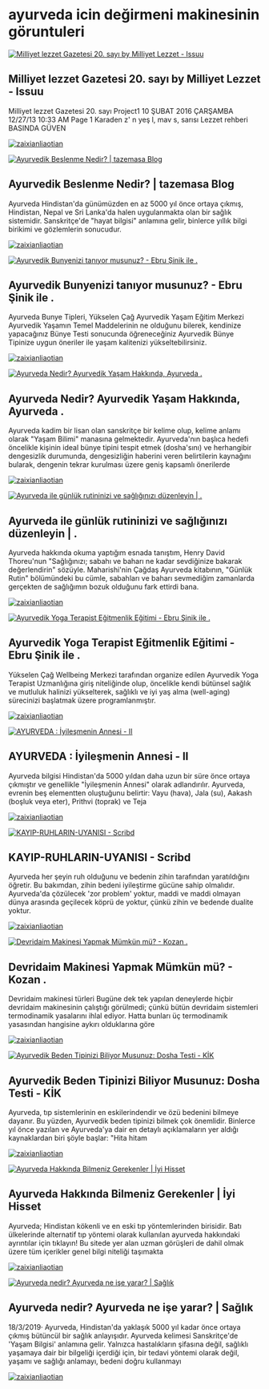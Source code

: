 # ayurveda icin değirmeni makinesinin göruntuleri
<a href="https://mnn.zoosnet.net/LR/Chatpre.aspx?id=MNN94995150&p=https://topgrinding.com/" target="_blank">![Milliyet lezzet Gazetesi 20. sayı by Milliyet Lezzet - Issuu](https://github.com/technlg/images/blob/main/9.jpg)</a>
## Milliyet lezzet Gazetesi 20. sayı by Milliyet Lezzet - Issuu
Milliyet lezzet Gazetesi 20. sayı Project1 10 ŞUBAT 2016 ÇARŞAMBA 12/27/13 10:33 AM Page 1 Karaden z' n yeş l, mav s, sarısı Lezzet rehberi BASINDA GÜVEN
<a href="https://mnn.zoosnet.net/LR/Chatpre.aspx?id=MNN94995150&p=https://topgrinding.com/" target="_blank"><img src="https://github.com/technlg/images/raw/main/chat11.jpg" alt="zaixianliaotian"/></a><a href="//whatsapp.shibangsoft.com/WhatsApp.php" ><img src="https://github.com/technlg/images/raw/main/chat11.png" alt=""></a>
<a href="https://mnn.zoosnet.net/LR/Chatpre.aspx?id=MNN94995150&p=https://topgrinding.com/" target="_blank">![Ayurvedik Beslenme Nedir? | tazemasa Blog](https://github.com/technlg/images/blob/main/36.jpg)</a>
## Ayurvedik Beslenme Nedir? | tazemasa Blog
Ayurveda Hindistan'da günümüzden en az 5000 yıl önce ortaya çıkmış, Hindistan, Nepal ve Sri Lanka'da halen uygulanmakta olan bir sağlık sistemidir. Sanskritçe'de "hayat bilgisi" anlamına gelir, binlerce yıllık bilgi birikimi ve gözlemlerin sonucudur.
<a href="https://mnn.zoosnet.net/LR/Chatpre.aspx?id=MNN94995150&p=https://topgrinding.com/" target="_blank"><img src="https://github.com/technlg/images/raw/main/chat11.jpg" alt="zaixianliaotian"/></a><a href="//whatsapp.shibangsoft.com/WhatsApp.php" ><img src="https://github.com/technlg/images/raw/main/chat11.png" alt=""></a>
<a href="https://mnn.zoosnet.net/LR/Chatpre.aspx?id=MNN94995150&p=https://topgrinding.com/" target="_blank">![Ayurvedik Bunyenizi tanıyor musunuz? - Ebru Şinik ile .](https://github.com/technlg/images/blob/main/60.jpg)</a>
## Ayurvedik Bunyenizi tanıyor musunuz? - Ebru Şinik ile .
Ayurveda Bunye Tipleri, Yükselen Çağ Ayurvedik Yaşam Eğitim Merkezi Ayurvedik Yaşamın Temel Maddelerinin ne olduğunu bilerek, kendinize yapacağınız Bünye Testi sonucunda öğreneceğiniz Ayurvedik Bünye Tipinize uygun öneriler ile yaşam kalitenizi yükseltebilirsiniz. 
<a href="https://mnn.zoosnet.net/LR/Chatpre.aspx?id=MNN94995150&p=https://topgrinding.com/" target="_blank"><img src="https://github.com/technlg/images/raw/main/chat11.jpg" alt="zaixianliaotian"/></a><a href="//whatsapp.shibangsoft.com/WhatsApp.php" ><img src="https://github.com/technlg/images/raw/main/chat11.png" alt=""></a>
<a href="https://mnn.zoosnet.net/LR/Chatpre.aspx?id=MNN94995150&p=https://topgrinding.com/" target="_blank">![Ayurveda Nedir? Ayurvedik Yaşam Hakkında, Ayurveda .](https://github.com/technlg/images/blob/main/59.jpg)</a>
## Ayurveda Nedir? Ayurvedik Yaşam Hakkında, Ayurveda .
Ayurveda kadim bir lisan olan sanskritçe bir kelime olup, kelime anlamı olarak "Yaşam Bilimi" manasına gelmektedir. Ayurveda'nın başlıca hedefi öncelikle kişinin ideal bünye tipini tespit etmek (dosha'sını) ve herhangibir dengesizlik durumunda, dengesizliğin haberini veren belirtilerin kaynağını bularak, dengenin tekrar kurulması üzere geniş kapsamlı önerilerde 
<a href="https://mnn.zoosnet.net/LR/Chatpre.aspx?id=MNN94995150&p=https://topgrinding.com/" target="_blank"><img src="https://github.com/technlg/images/raw/main/chat11.jpg" alt="zaixianliaotian"/></a><a href="//whatsapp.shibangsoft.com/WhatsApp.php" ><img src="https://github.com/technlg/images/raw/main/chat11.png" alt=""></a>
<a href="https://mnn.zoosnet.net/LR/Chatpre.aspx?id=MNN94995150&p=https://topgrinding.com/" target="_blank">![Ayurveda ile günlük rutininizi ve sağlığınızı düzenleyin | .](https://github.com/technlg/images/blob/main/55.jpg)</a>
## Ayurveda ile günlük rutininizi ve sağlığınızı düzenleyin | .
Ayurveda hakkında okuma yaptığım esnada tanıştım, Henry David Thoreu'nun "Sağlığınızı; sabahı ve baharı ne kadar sevdiğinize bakarak değerlendirin" sözüyle. Maharishi'nin Çağdaş Ayurveda kitabının, "Günlük Rutin" bölümündeki bu cümle, sabahları ve baharı sevmediğim zamanlarda gerçekten de sağlığımın bozuk olduğunu fark ettirdi bana.
<a href="https://mnn.zoosnet.net/LR/Chatpre.aspx?id=MNN94995150&p=https://topgrinding.com/" target="_blank"><img src="https://github.com/technlg/images/raw/main/chat11.jpg" alt="zaixianliaotian"/></a><a href="//whatsapp.shibangsoft.com/WhatsApp.php" ><img src="https://github.com/technlg/images/raw/main/chat11.png" alt=""></a>
<a href="https://mnn.zoosnet.net/LR/Chatpre.aspx?id=MNN94995150&p=https://topgrinding.com/" target="_blank">![Ayurvedik Yoga Terapist Eğitmenlik Eğitimi - Ebru Şinik ile .](https://github.com/technlg/images/blob/main/41.jpg)</a>
## Ayurvedik Yoga Terapist Eğitmenlik Eğitimi - Ebru Şinik ile .
Yükselen Çağ Wellbeing Merkezi tarafından organize edilen Ayurvedik Yoga Terapist Uzmanlığına giriş niteliğinde olup, öncelikle kendi bütünsel sağlık ve mutluluk halinizi yükselterek, sağlıklı ve iyi yaş alma (well-aging) sürecinizi başlatmak üzere programlanmıştır.
<a href="https://mnn.zoosnet.net/LR/Chatpre.aspx?id=MNN94995150&p=https://topgrinding.com/" target="_blank"><img src="https://github.com/technlg/images/raw/main/chat11.jpg" alt="zaixianliaotian"/></a><a href="//whatsapp.shibangsoft.com/WhatsApp.php" ><img src="https://github.com/technlg/images/raw/main/chat11.png" alt=""></a>
<a href="https://mnn.zoosnet.net/LR/Chatpre.aspx?id=MNN94995150&p=https://topgrinding.com/" target="_blank">![AYURVEDA : İyileşmenin Annesi - II](https://github.com/technlg/images/blob/main/52.jpg)</a>
## AYURVEDA : İyileşmenin Annesi - II
Ayurveda bilgisi Hindistan'da 5000 yıldan daha uzun bir süre önce ortaya çıkmıştır ve genellikle "İyileşmenin Annesi" olarak adlandırılır. Ayurveda, evrenin beş elementten oluştuğunu belirtir: Vayu (hava), Jala (su), Aakash (boşluk veya eter), Prithvi (toprak) ve Teja
<a href="https://mnn.zoosnet.net/LR/Chatpre.aspx?id=MNN94995150&p=https://topgrinding.com/" target="_blank"><img src="https://github.com/technlg/images/raw/main/chat11.jpg" alt="zaixianliaotian"/></a><a href="//whatsapp.shibangsoft.com/WhatsApp.php" ><img src="https://github.com/technlg/images/raw/main/chat11.png" alt=""></a>
<a href="https://mnn.zoosnet.net/LR/Chatpre.aspx?id=MNN94995150&p=https://topgrinding.com/" target="_blank">![KAYIP-RUHLARIN-UYANISI - Scribd](https://github.com/technlg/images/blob/main/9.jpg)</a>
## KAYIP-RUHLARIN-UYANISI - Scribd
Ayurveda her şeyin ruh olduğunu ve bedenin zihin tarafından yaratıldığını öğretir. Bu bakımdan, zihin bedeni iyileştirme gücüne sahip olmalıdır. Ayurveda'da çözülecek 'zor problem' yoktur, maddi ve maddi olmayan dünya arasında geçilecek köprü de yoktur, çünkü zihin ve bedende dualite yoktur.
<a href="https://mnn.zoosnet.net/LR/Chatpre.aspx?id=MNN94995150&p=https://topgrinding.com/" target="_blank"><img src="https://github.com/technlg/images/raw/main/chat11.jpg" alt="zaixianliaotian"/></a><a href="//whatsapp.shibangsoft.com/WhatsApp.php" ><img src="https://github.com/technlg/images/raw/main/chat11.png" alt=""></a>
<a href="https://mnn.zoosnet.net/LR/Chatpre.aspx?id=MNN94995150&p=https://topgrinding.com/" target="_blank">![Devridaim Makinesi Yapmak Mümkün mü? - Kozan .](https://github.com/technlg/images/blob/main/32.jpg)</a>
## Devridaim Makinesi Yapmak Mümkün mü? - Kozan .
Devridaim makinesi türleri Bugüne dek tek yapılan deneylerde hiçbir devridaim makinesinin çalıştığı görülmedi; çünkü bütün devridaim sistemleri termodinamik yasalarını ihlal ediyor. Hatta bunları üç termodinamik yasasından hangisine aykırı olduklarına göre
<a href="https://mnn.zoosnet.net/LR/Chatpre.aspx?id=MNN94995150&p=https://topgrinding.com/" target="_blank"><img src="https://github.com/technlg/images/raw/main/chat11.jpg" alt="zaixianliaotian"/></a><a href="//whatsapp.shibangsoft.com/WhatsApp.php" ><img src="https://github.com/technlg/images/raw/main/chat11.png" alt=""></a>
<a href="https://mnn.zoosnet.net/LR/Chatpre.aspx?id=MNN94995150&p=https://topgrinding.com/" target="_blank">![Ayurvedik Beden Tipinizi Biliyor Musunuz: Dosha Testi - KİK](https://github.com/technlg/images/blob/main/52.jpg)</a>
## Ayurvedik Beden Tipinizi Biliyor Musunuz: Dosha Testi - KİK
Ayurveda, tıp sistemlerinin en eskilerindendir ve özü bedenini bilmeye dayanır. Bu yüzden, Ayurvedik beden tipinizi bilmek çok önemlidir. Binlerce yıl önce yazılan ve Ayurveda'ya dair en detaylı açıklamaların yer aldığı kaynaklardan biri şöyle başlar: "Hita hitam 
<a href="https://mnn.zoosnet.net/LR/Chatpre.aspx?id=MNN94995150&p=https://topgrinding.com/" target="_blank"><img src="https://github.com/technlg/images/raw/main/chat11.jpg" alt="zaixianliaotian"/></a><a href="//whatsapp.shibangsoft.com/WhatsApp.php" ><img src="https://github.com/technlg/images/raw/main/chat11.png" alt=""></a>
<a href="https://mnn.zoosnet.net/LR/Chatpre.aspx?id=MNN94995150&p=https://topgrinding.com/" target="_blank">![Ayurveda Hakkında Bilmeniz Gerekenler | İyi Hisset](https://github.com/technlg/images/blob/main/6.jpg)</a>
## Ayurveda Hakkında Bilmeniz Gerekenler | İyi Hisset
Ayurveda; Hindistan kökenli ve en eski tıp yöntemlerinden birisidir. Batı ülkelerinde alternatif tıp yöntemi olarak kullanılan ayurveda hakkındaki ayrıntılar için tıklayın! Bu sitede yer alan uzman görüşleri de dahil olmak üzere tüm içerikler genel bilgi niteliği taşımakta 
<a href="https://mnn.zoosnet.net/LR/Chatpre.aspx?id=MNN94995150&p=https://topgrinding.com/" target="_blank"><img src="https://github.com/technlg/images/raw/main/chat11.jpg" alt="zaixianliaotian"/></a><a href="//whatsapp.shibangsoft.com/WhatsApp.php" ><img src="https://github.com/technlg/images/raw/main/chat11.png" alt=""></a>
<a href="https://mnn.zoosnet.net/LR/Chatpre.aspx?id=MNN94995150&p=https://topgrinding.com/" target="_blank">![Ayurveda nedir? Ayurveda ne işe yarar? | Sağlık](https://github.com/technlg/images/blob/main/38.jpg)</a>
## Ayurveda nedir? Ayurveda ne işe yarar? | Sağlık
18/3/2019· Ayurveda, Hindistan'da yaklaşık 5000 yıl kadar önce ortaya çıkmış bütüncül bir sağlık anlayışıdır. Ayurveda kelimesi Sanskritçe'de 'Yaşam Bilgisi' anlamına gelir. Yalnızca hastalıkların şifasına değil, sağlıklı yaşamaya dair bir bilgeliği içerdiği için, bir tedavi yöntemi olarak değil, yaşamı ve sağlığı anlamayı, bedeni doğru kullanmayı 
<a href="https://mnn.zoosnet.net/LR/Chatpre.aspx?id=MNN94995150&p=https://topgrinding.com/" target="_blank"><img src="https://github.com/technlg/images/raw/main/chat11.jpg" alt="zaixianliaotian"/></a><a href="//whatsapp.shibangsoft.com/WhatsApp.php" ><img src="https://github.com/technlg/images/raw/main/chat11.png" alt=""></a>

